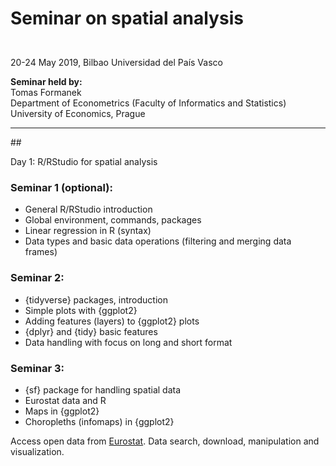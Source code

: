 # <p> Seminar on spatial analysis </p> 
</br> 
20-24 May 2019, Bilbao   
Universidad del País Vasco  </br> 

**Seminar held by:**  
Tomas Formanek   
Department of Econometrics (Faculty of Informatics and Statistics)  
University of Economics, Prague  
</p>
<hr size=2>
## <p> Day 1: R/RStudio for spatial analysis</br> 
</p>

### <p> Seminar 1 (optional):</br> 
- General R/RStudio introduction  
- Global environment, commands, packages 
- Linear regression in R (syntax)  
- Data types and basic data operations (filtering and merging data frames) 
</p>

### <p> Seminar 2: 
- {tidyverse} packages, introduction</br> 
- Simple plots with {ggplot2} 
- Adding features (layers) to {ggplot2} plots 
- {dplyr} and {tidy} basic features 
- Data handling with focus on long and short format 
</p>

### <p> Seminar 3:</br> 
- {sf} package for handling spatial data  
- Eurostat data and R  
- Maps in {ggplot2}  
- Choropleths (infomaps) in {ggplot2}
</p>






 Access open data from [Eurostat](http://ec.europa.eu/eurostat). Data search, download, manipulation and visualization. 


